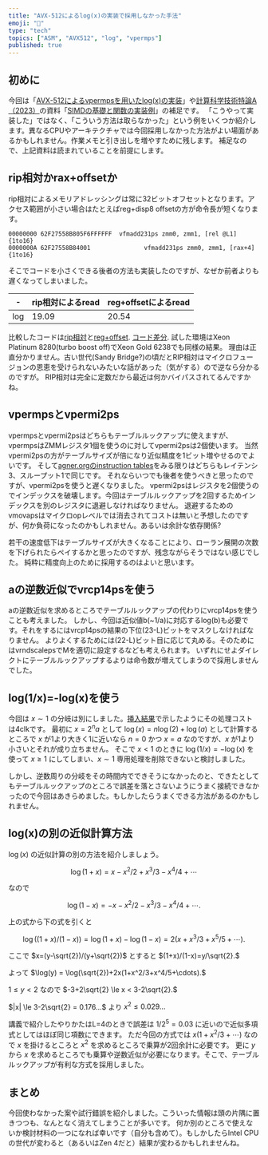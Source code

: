 ```yaml
---
title: "AVX-512によるlog(x)の実装で採用しなかった手法"
emoji: "🧮"
type: "tech"
topics: ["ASM", "AVX512", "log", "vpermps"]
published: true
---
```

## 初めに
今回は「[AVX-512によるvpermpsを用いたlog(x)の実装](https://zenn.dev/herumi/articles/fast-log-by-avx512)」や[計算科学技術特論A（2023）](https://www.r-ccs.riken.jp/outreach/schools/20230413-1/)の資料「[SIMDの基礎と関数の実装例](https://speakerdeck.com/herumi/simdnoji-chu-toguan-shu-noshi-zhuang-li)」の補足です。
「こうやって実装した」ではなく、「こういう方法は取らなかった」という例をいくつか紹介します。異なるCPUやアーキテクチャでは今回採用しなかった方法がよい場面があるかもしれません。作業メモと引き出しを増やすために残します。
補足なので、上記資料は読まれていることを前提にします。

## rip相対かrax+offsetか
rip相対によるメモリアドレッシングは常に32ビットオフセットとなります。アクセス範囲が小さい場合はたとえばreg+disp8 offsetの方が命令長が短くなります。

```
00000000 62F27558B805F6FFFFFF  vfmadd231ps zmm0, zmm1, [rel @L1]{1to16}
0000000A 62F27558B84001               vfmadd231ps zmm0, zmm1, [rax+4]{1to16}
```
そこでコードを小さくできる後者の方法も実装したのですが、なぜか前者よりも遅くなってしまいました。

-|rip相対によるread|reg+offsetによるread
-|-|-
log|19.09|20.54

比較したコードは[rip相対](https://github.com/herumi/fmath/tree/log_use_rip)と[reg+offset](https://github.com/herumi/fmath/tree/log_use_baseAddr). [コード差分](https://github.com/herumi/fmath/compare/log_use_rip...log_use_baseAddr).
試した環境はXeon Platinum 8280(turbo boost off)でXeon Gold 6238でも同様の結果。
理由は正直分かりません。古い世代(Sandy Bridge?)の頃だとRIP相対はマイクロフュージョンの恩恵を受けられないみたいな話があった（気がする）ので逆なら分かるのですが。
RIP相対は完全に定数だから最近は何かバイパスされてるんですかね。

## vpermpsとvpermi2ps
vpermpsとvpermi2psはどちらもテーブルルックアップに使えますが、vpermpsはZMMレジスタ1個を使うのに対してvpermi2psは2個使います。
当然vpermi2psの方がテーブルサイズが倍になり近似精度を1ビット増やせるのでよいです。
そして[agner.orgのinstruction tables](https://www.agner.org/optimize/instruction_tables.pdf)をみる限りはどちらもレイテンシ3、スループット1で同じです。
それならいつでも後者を使うべきと思ったのですが、vpermi2psを使うと遅くなりました。
vpermi2psはレジスタを2個使うのでインデックスを破壊します。今回はテーブルルックアップを2回するためインデックスを別のレジスタに退避しなければなりません。
退避するためのvmovapsはマイクロopレベルでは消去されてコストは無いと予想したのですが、何か負荷になったのかもしれません。あるいは余計な依存関係?

若干の速度低下はテーブルサイズが大きくなることにより、ローラン展開の次数を下げられたらペイするかと思ったのですが、残念ながらそうではない感じでした。
純粋に精度向上のために採用するのはよいと思います。

## aの逆数近似でvrcp14psを使う
aの逆数近似を求めるところでテーブルルックアップの代わりにvrcp14psを使うことも考えました。
しかし、今回は近似値b(~1/a)に対応するlog(b)も必要です。それをするにはvrcp14psの結果の下位(23-L)ビットをマスクしなければなりません。
よりよくするためには(22-L)ビット目に応じて丸める。そのためにはvrndscalepsでMを適切に設定するなども考えられます。
いずれにせよダイレクトにテーブルルックアップするよりは命令数が増えてしまうので採用しませんでした。

## log(1/x)=-log(x)を使う
今回は $x \sim 1$ の分岐は別にしました。[挿入結果](https://speakerdeck.com/herumi/simdnoji-chu-toguan-shu-noshi-zhuang-li?slide=53)で示したようにその処理コストは4clkです。
最初に $x = 2^n a$ として $\log(x) = n \log(2) + \log(a)$ として計算するところで $x$ が1より大きく1に近いなら $n=0$ かつ $x=a$ なのですが、$x$ が1より小さいとそれが成り立ちません。
そこで $x < 1$ のときに $\log(1/x)=-\log(x)$ を使って $x \ge 1$ にしてしまい、$x \sim 1$ 専用処理を削除できないと検討しました。

しかし、逆数周りの分岐をその時間内でできそうになかったのと、できたとしてもテーブルルックアップのところで誤差を落とさないようにうまく接続できなかったので今回はあきらめました。もしかしたらうまくできる方法があるのかもしれません。

## log(x)の別の近似計算方法
$\log(x)$ の近似計算の別の方法を紹介しましょう。

$$\log(1+x)=x-x^2/2+x^3/3-x^4/4+\cdots$$

なので

$$\log(1-x)=-x-x^2/2-x^3/3-x^4/4+\cdots.$$

上の式から下の式を引くと

$$\log((1+x)/(1-x))=\log(1+x)-\log(1-x)=2(x+x^3/3+x^5/5+\cdots).$$

ここで $x=(y-\sqrt{2})/(y+\sqrt{2})$ とすると $(1+x)/(1-x)=y/\sqrt{2}.$

よって $\log(y) = \log(\sqrt{2})+2x(1+x^2/3+x^4/5+\cdots).$

$1 \le y < 2$ なので $-3+2\sqrt{2} \le x <  3-2\sqrt{2}.$

$|x| \le 3-2\sqrt{2} = 0.176...$ より $x^2 \le 0.029...$

講義で紹介したやりかたはL=4のときで誤差は $1/2^5 = 0.03$ に近いので近似多項式としてはほぼ同じ項数にできます。
ただ今回の方式では $x(1+x^2/3+\cdots)$ なので $x$ を掛けるところと $x^2$ を求めるところで乗算が2回余計に必要です。
更に $y$ から $x$ を求めるところでも乗算や逆数近似が必要になります。そこで、テーブルルックアップが有利な方式を採用しました。

## まとめ
今回使わなかった案や試行錯誤を紹介しました。こういった情報は頭の片隅に置きつつも、なんとなく消えてしまうことが多いです。
何か別のところで使えないか検討材料の一つになれば幸いです（自分も含めて）。もしかしたらIntel CPUの世代が変わると（あるいはZen 4だと）結果が変わるかもしれませんね。
